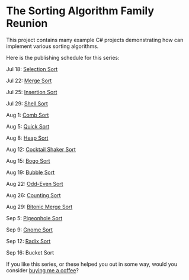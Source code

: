 # The Sorting Algorithm Family Reunion

This project contains many example C# projects demonstrating how can implement various sorting algorithms.

Here is the publishing schedule for this series:

Jul 18: [Selection Sort](https://exceptionnotfound.net/selection-sort-csharp-the-sorting-algorithm-family-reunion/)

Jul 22: [Merge Sort](https://exceptionnotfound.net/merge-sort-csharp-the-sorting-algorithm-family-reunion/)

Jul 25: [Insertion Sort](https://exceptionnotfound.net/insertion-sort-csharp-the-sorting-algorithm-family-reunion/)

Jul 29: [Shell Sort](https://exceptionnotfound.net/shell-sort-csharp-the-sorting-algorithm-family-reunion/)

Aug 1: [Comb Sort](https://exceptionnotfound.net/comb-sort-csharp-the-sorting-algorithm-family-reunion/)

Aug 5: [Quick Sort](https://exceptionnotfound.net/quick-sort-csharp-the-sorting-algorithm-family-reunion/)

Aug 8: [Heap Sort](https://exceptionnotfound.net/heap-sort-csharp-the-sorting-algorithm-family-reunion/)

Aug 12: [Cocktail Shaker Sort](https://exceptionnotfound.net/cocktail-shaker-sort-csharp-the-sorting-algorithm-family-reunion/)

Aug 15: [Bogo Sort](https://exceptionnotfound.net/bogosort-csharp-the-sorting-algorithm-family-reunion/)

Aug 19: [Bubble Sort](https://exceptionnotfound.net/bubble-sort-csharp-the-sorting-algorithm-family-reunion/)

Aug 22: [Odd-Even Sort](https://exceptionnotfound.net/odd-even-sort-csharp-the-sorting-algorithm-family-reunion/)

Aug 26: [Counting Sort](https://exceptionnotfound.net/counting-sort-csharp-the-sorting-algorithm-family-reunion/)

Aug 29: [Bitonic Merge Sort](https://exceptionnotfound.net/bitonic-merge-sort-csharp-the-sorting-algorithm-family-reunion/)

Sep 5: [Pigeonhole Sort](https://exceptionnotfound.net/pigeonhole-sort-csharp-the-sorting-algorithm-family-reunion/)

Sep 9: [Gnome Sort](https://exceptionnotfound.net/gnome-sort-csharp-the-sorting-algorithm-family-reunion/)

Sep 12: [Radix Sort](https://exceptionnotfound.net/radix-sort-csharp-the-sorting-algorithm-family-reunion/)

Sep 16: Bucket Sort

If you like this series, or these helped you out in some way, would you consider [buying me a coffee](https://www.buymeacoffee.com/exceptionnotfnd)?
